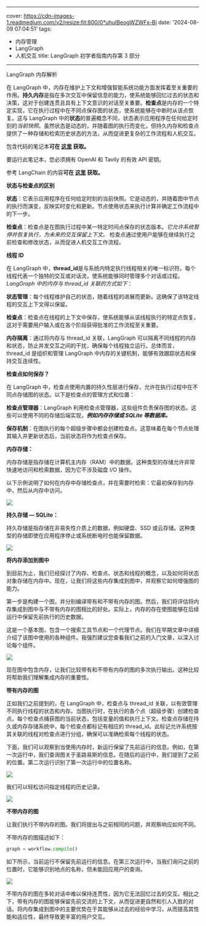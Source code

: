 
---
cover: https://cdn-images-1.readmedium.com/v2/resize:fit:800/0*uhuIBeogWZWFx-Bj
date: '2024-08-09 07:04:51'
tags:
  - 内存管理
  - LangGraph
  - 人机交互
title: LangGraph 初学者指南内存第 3 部分

---


LangGraph 内存解析



在 LangGraph 中，内存在维护上下文和增强智能系统功能方面发挥着至关重要的作用。**持久内存**是指在多次交互中保留信息的能力，使系统能够回忆过去的状态和决策，这对于创建连贯且具有上下文意识的对话至关重要。**检查点**是内存的一个特定实现，它在执行过程中在不同点保存图的状态，使系统能够在中断时从该点恢复。这与 LangGraph 中的**状态**的普遍概念不同，状态表示应用程序在任何给定时刻的*当前快照*。虽然状态是动态的，并随着图的执行而变化，但持久内存和检查点提供了一种存储和检索历史状态的方法，从而促进更复杂的工作流程和人机交互。

包含代码的笔记本**可在 [这里](https://github.com/DhunganaKB/OpenAI-Chat/blob/main/LangGraph/langGraph_memory_turorial_03.ipynb) 获取。**

要运行此笔记本，您必须拥有 OpenAI 和 Tavily 的有效 API 密钥。

参考 LangChain 的内容**可在 [这里](https://langchain-ai.github.io/langgraph/how-tos/persistence/?h=memo) 获取。**

**状态与检查点的区别**

**状态**：它表示应用程序在任何给定时刻的当前快照。它是动态的，并随着图中节点的执行而演变，反映实时变化和更新。节点使用状态来执行计算并确定工作流程中的下一步。

**检查点**：检查点是在图执行过程中某一特定时间点保存的状态版本。*它允许系统暂停并恢复执行，为未来的交互保留上下文。* 检查点通过使用户能够在继续执行之前检查和修改状态，从而促进人机交互工作流程。

**线程 ID**

在 LangGraph 中，**thread\_id**是与系统内特定执行线程相关的唯一标识符。每个线程代表一个独特的交互或对话流，使系统能够同时管理多个对话或过程。*LangGraph 中的内存与 thread\_id 关联的方式如下*：

**状态管理**：每个线程维护自己的状态，随着线程的进展而更新。这确保了该特定线程的交互上下文得以保留。

**检查点**：检查点在线程的上下文中保存，使系统能够从该线程执行的特定点恢复。这对于需要用户输入或在各个阶段获得批准的工作流程至关重要。

**内存隔离**：通过将内存与 thread\_id 关联，LangGraph 可以隔离不同线程的内存和状态，防止并发交互之间的干扰，确保每个线程独立运行。总体而言，thread\_id 是组织和管理 LangGraph 中内存的关键机制，能够有效跟踪状态和保持交互连续性。

**检查点如何保存？**

在 LangGraph 中，检查点使用内置的持久性层进行保存，允许在执行过程中在不同点存储图的状态。以下是检查点的管理方式和位置：

**检查点管理器**：LangGraph 利用检查点管理器，这些组件负责保存图的状态。这些可以使用不同的存储后端实现，***例如内存存储或 SQLite 等数据库。***

**保存机制**：在图执行的每个超级步骤中都会创建检查点。这意味着在每个节点处理其输入并更新状态后，当前状态将作为检查点保存。

**内存存储：**

内存存储是指存储在计算机主内存（RAM）中的数据。这种类型的存储允许非常快速地访问和检索数据，因为它不涉及磁盘 I/O 操作。

以下示例说明了如何在内存中存储检查点，并在需要时检索：它最初保存到内存中，然后从内存中访问。

![](https://cdn-images-1.readmedium.com/v2/resize:fit:800/1*pTCqvi2QrCRFLMhICxiiyQ.png)

**持久存储 — SQLite：**

持久存储是指存储在非易失性介质上的数据，例如硬盘、SSD 或云存储。这种类型的存储即使在应用程序停止或系统断电时也能保留数据。

![](https://cdn-images-1.readmedium.com/v2/resize:fit:800/1*Ua8kPzNit3Rjz10Ug94AxQ.png)

**将内存添加到图中**

到目前为止，我们已经探讨了内存、检查点、状态和线程的概念，以及如何将状态对象存储在内存中。现在，让我们将这些内存集成到图中，并观察它如何增强图的能力。

第一步是构建一个图，并分别编译带有和不带有内存的图。然后，我们将评估将内存集成到图中与不带有内存的图相比的好处。实际上，内存的存在使图能够在后续运行中保留先前执行的历史数据。

这是一个基本图，包含一个搜索工具节点和一个代理节点。我们在早期文章中详细介绍了该图中使用的各种组件。我强烈建议您查看我们之前的入门文章，以深入讨论每个组件。

![](https://cdn-images-1.readmedium.com/v2/resize:fit:800/1*Rp9Xhdcryy486PQzUgGupQ.png)

现在图中包含内存，让我们比较带有和不带有内存的图的多次执行输出。这种比较将帮助我们理解集成内存的重要性。

**带有内存的图**

正如我们之前提到的，在 LangGraph 中，检查点与 thread\_id 关联，以有效管理不同执行线程的状态和内存。当图执行时，在执行的各个点（超级步骤）创建检查点。每个检查点捕获图的当前状态，包括变量的值和执行上下文。检查点存储在持久或内存存储系统中，每个检查点都标记有相应的 thread\_id。此标记允许系统按其关联的线程对检查点进行分组，确保可以准确检索每个线程的状态。

下面，我们可以观察到当使用内存时，新运行保留了先前运行的信息。例如，在第一次运行中，我们查询图关于圣路易斯的信息。在随后的运行中，我们提到了之前的位置。第二次运行识别了第一次运行中的位置名称。

![](https://cdn-images-1.readmedium.com/v2/resize:fit:800/1*Y7aszSGWRMK2mPFA0WndVA.png)

我们可以轻松访问指定线程的历史记录。

![](https://cdn-images-1.readmedium.com/v2/resize:fit:800/1*8d8BL2u6d1yb-FNj29pHYA.png)

**不带内存的图**

让我们执行不带内存的图。我们将提出与之前相同的问题，并观察响应如何不同。

不带内存的图描述如下：

```python
graph = workflow.compile()
```
如下所示，当前运行不保留先前运行的信息。在第三次运行中，当我们询问之前的位置时，它能够识别地点的名称，但未能回应用户的查询。

![](https://cdn-images-1.readmedium.com/v2/resize:fit:800/1*gloCuQHotul9fLazqM1xyA.png)

不带内存的图在多轮对话中难以保持连贯性，因为它无法回忆过去的交互。相比之下，带有内存的图能够保留先前交流的上下文，从而促进更自然和引人入胜的对话。将内存集成到图中的主要优势在于其能够从过去的经验中学习，从而提高其性能和适应性，最终导致更丰富的用户交互。
